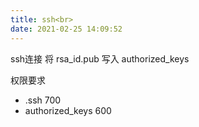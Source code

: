 ```yaml
---
title: ssh<br>
date: 2021-02-25 14:09:52
---
```

ssh连接 将 rsa_id.pub 写入 authorized_keys

权限要求 
- .ssh 700
- authorized_keys 600